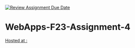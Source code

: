 
[![Review Assignment Due Date](https://classroom.github.com/assets/deadline-readme-button-24ddc0f5d75046c5622901739e7c5dd533143b0c8e959d652212380cedb1ea36.svg)](https://classroom.github.com/a/4tKarLeg)
# WebApps-F23-Assignment-4

 [Hosted at :]( https://44-563-webapps-f23.github.io/44563-webapps-f23-assignment4-lok25esh/playpart.html)